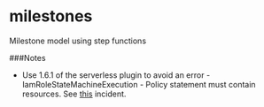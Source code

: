 # milestones

Milestone model using step functions


###Notes

* Use 1.6.1 of the serverless plugin to avoid an error - IamRoleStateMachineExecution - Policy statement must contain resources. See [this](https://github.com/horike37/serverless-step-functions/issues/146) incident.